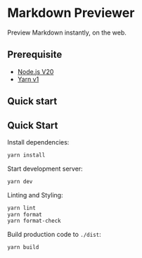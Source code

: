 # Markdown Previewer

Preview Markdown instantly, on the web.

## Prerequisite

- [Node.js V20](https://nodejs.org/)
- [Yarn v1](https://yarnpkg.org/)

## Quick start

## Quick Start

Install dependencies:

```sh
yarn install
```

Start development server:

```sh
yarn dev
```

Linting and Styling:

```sh
yarn lint
yarn format
yarn format-check
```

Build production code to `./dist`:

```sh
yarn build
```
